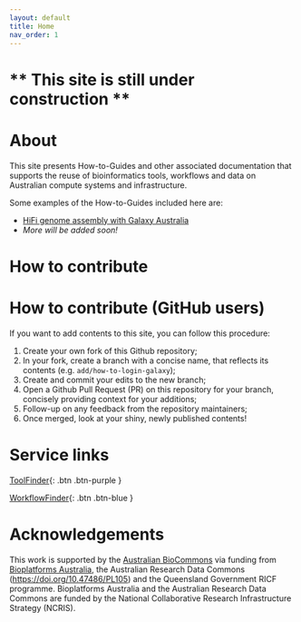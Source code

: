 ```yaml
---
layout: default
title: Home
nav_order: 1
---
```


# ** This site is still under construction **


# About

This site presents How-to-Guides and other associated documentation that supports the reuse of bioinformatics tools, workflows and data on Australian compute systems and infrastructure.

Some examples of the How-to-Guides included here are:

- [HiFi genome assembly with Galaxy Australia](galaxy_australia/workflows/hifi_assembly.md)
- *More will be added soon!*

# How to contribute


# How to contribute (GitHub users)

If you want to add contents to this site, you can follow this procedure:

1. Create your own fork of this Github repository;
2. In your fork, create a branch with a concise name, that reflects its contents (e.g. `add/how-to-login-galaxy`);
3. Create and commit your edits to the new branch;
4. Open a Github Pull Request (PR) on this repository for your branch, concisely providing context for your additions;
5. Follow-up on any feedback from the repository maintainers;
6. Once merged, look at your shiny, newly published contents!


# Service links

[ToolFinder](https://australianbiocommons.github.io/2_tools.html){: .btn .btn-purple }

[WorkflowFinder](https://australianbiocommons.github.io/2_1_workflows.html){: .btn .btn-blue }


# Acknowledgements

This work is supported by the [Australian BioCommons](https://www.biocommons.org.au/) via funding from [Bioplatforms Australia](https://bioplatforms.com/), the Australian Research Data Commons (https://doi.org/10.47486/PL105) and the Queensland Government RICF programme. Bioplatforms Australia and the Australian Research Data Commons are funded by the National Collaborative Research Infrastructure Strategy (NCRIS).
